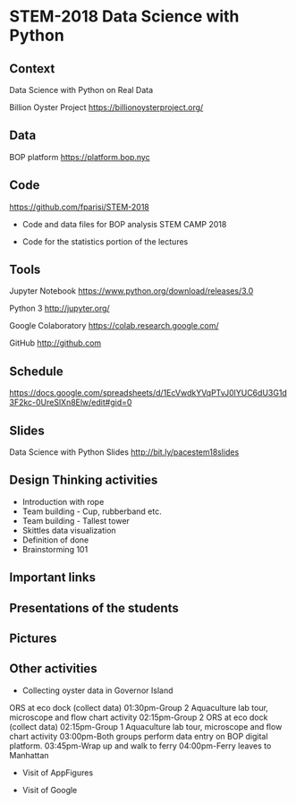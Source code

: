 # STEM-2018 Data Science with Python

## Context

Data Science with Python on Real Data

Billion Oyster Project https://billionoysterproject.org/

## Data

BOP platform https://platform.bop.nyc

## Code

https://github.com/fparisi/STEM-2018

* Code and data files for BOP analysis STEM CAMP 2018

* Code for the statistics portion of the lectures

## Tools

Jupyter Notebook https://www.python.org/download/releases/3.0

Python 3 http://jupyter.org/

Google Colaboratory https://colab.research.google.com/

GitHub http://github.com

## Schedule

https://docs.google.com/spreadsheets/d/1EcVwdkYVqPTvJ0lYUC6dU3G1d3F2kc-0UreSlXn8Elw/edit#gid=0

## Slides

Data Science with Python Slides http://bit.ly/pacestem18slides

## Design Thinking activities

* Introduction with rope
* Team building - Cup, rubberband etc.
* Team building - Tallest tower
* Skittles data visualization
* Definition of done
* Brainstorming 101

## Important links



## Presentations of the students

## Pictures

## Other activities

* Collecting oyster data in Governor Island
 
 ORS at eco dock (collect data)
01:30pm-Group 2 Aquaculture lab tour, microscope and flow chart activity
02:15pm-Group 2 ORS at eco dock (collect data)
02:15pm-Group 1 Aquaculture lab tour, microscope and flow chart activity
03:00pm-Both groups perform data entry on BOP digital platform.
03:45pm-Wrap up and walk to ferry 
04:00pm-Ferry leaves to Manhattan

* Visit of AppFigures

* Visit of Google

